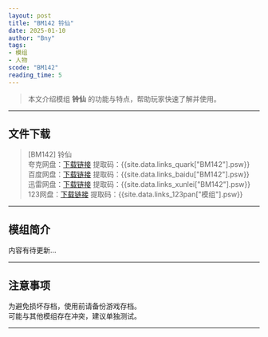 ```yaml
---
layout: post
title: "BM142 铃仙"
date: 2025-01-10
author: "Bny"
tags: 
- 模组
- 人物
scode: "BM142"
reading_time: 5
---
```


> 本文介绍模组 **铃仙** 的功能与特点，帮助玩家快速了解并使用。

---

## 文件下载

> [BM142] 铃仙  
夸克网盘：[下载链接]({{site.data.links_quark["BM142"].url}}) 提取码：{{site.data.links_quark["BM142"].psw}}  
百度网盘：[下载链接]({{site.data.links_baidu["BM142"].url}}) 提取码：{{site.data.links_baidu["BM142"].psw}}  
迅雷网盘：[下载链接]({{site.data.links_xunlei["BM142"].url}}) 提取码：{{site.data.links_xunlei["BM142"].psw}}  
123网盘：[下载链接]({{site.data.links_123pan["模组"].url}}) 提取码：{{site.data.links_123pan["模组"].psw}}  

---

## 模组简介

>  
内容有待更新...  

---

## 注意事项

>  
为避免损坏存档，使用前请备份游戏存档。  
可能与其他模组存在冲突，建议单独测试。  

---

